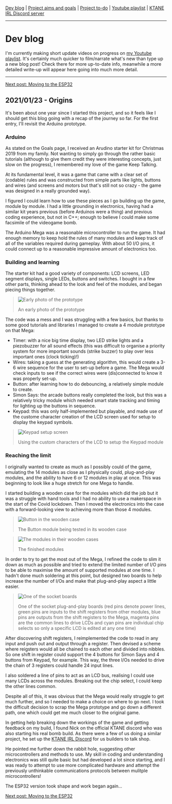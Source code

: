 [Dev blog](devblog.md) | [Project aims and goals](goals.md) | [Project to-do](todo.md) | [Youtube playlist](https://www.youtube.com/watch?v=8m7peVlW2mE&list=PLJqFvAhkcSkkks42zClG5WlvO1khFZCKK) | [KTANE IRL Discord server](https://discord.com/channels/711013430575890432)

---

# Dev blog
I'm currently making short update videos on progress on [my Youtube playlist](https://www.youtube.com/watch?v=8m7peVlW2mE&list=PLJqFvAhkcSkkks42zClG5WlvO1khFZCKK). It's certainly much quicker to film/narrate what's new than type up a new blog post! Check there for more up-to-date info, meanwhile a more detailed write-up will appear here going into much more detail.

---

[Next post: Moving to the ESP32](devblog_1.md)

## 2021/01/23 - Origins
It's been about one year since I started this project, and so it feels like I should get this blog going with a recap of the journey so far. For the first entry, I'll revisit the Arduino prototype.

### Arduino
As stated on the Goals page, I received an Arudino starter kit for Christmas 2019 from my family. Not wanting to simply go through the rather basic tutorials (although to give them credit they were interesting concepts, just slow on the progress), I remembered my love of the game Keep Talking.

At its fundamental level, it was a game that came with a clear set of (codable) rules and was constructed from simple parts like lights, buttons and wires (and screens and motors but that's still not so crazy - the game was designed in a really grounded way).

I figured I could learn how to use these pieces as I go building up the game, module by module. I had a little grounding in electronics, having had a similar kit years previous (before Arduinos were a thing) and previous coding experience, but not in C++; enough to believe I could make some facsimile of the videogame bomb.

The Arduino Mega was a reasonable microcontroller to run the game. It had enough memory to keep hold the rules of many modules and keep track of all of the variables required during gameplay. With about 50 I/O pins, it could connect up to a reasonable impressive amount of electronics too.

### Building and learning
The starter kit had a good variety of components: LCD screens, LED segment displays, single LEDs, buttons and switches. I bought in a few other parts, thinking ahead to the look and feel of the modules, and began piecing things together.

> ![Early photo of the prototype](https://i.imgur.com/an2r3ZR.jpg)
>  
> An early photo of the prototype

The code was a mess and I was struggling with a few basics, but thanks to some good tutorials and libraries I managed to create a 4 module prototype on that Mega:
* Timer: with a nice big time display, two LED strike lights and a piezobuzzer for all sound effects (this was difficult to organise a priority system for more important sounds (strike buzzer) to play over less important ones (clock ticking)!)
* Wires: taking a guess at the generating algorithm, this would create a 3-6 wire sequence for the user to set-up before a game. The Mega would check inputs to see if the correct wires were (dis)connected to know it was properly set-up.
* Button: after learning how to do debouncing, a relatively simple module to create.
* Simon Says: the arcade buttons really completed the look, but this was a relatively tricky module which needed smart state tracking and timing for lighting up the buttons in sequence.
* Keypad: this was only half-implemented but playable, and made use of the custome character creation of the LCD screen used for setup to display the keypad symbols.

> ![Keypad setup screen](https://i.imgur.com/2fTtbNI.jpg)
>  
> Using the custom characters of the LCD to setup the Keypad module

### Reaching the limit
I originally wanted to create as much as I possibly could of the game, emulating the 14 modules as close as I physically could, plug-and-play modules, and the ability to have 6 or 12 modules in play at once. This was beginning to look like a huge stretch for one Mega to handle.

I started building a wooden case for the modules which did the job but it was a struggle with hand tools and I had no ability to use a makerspace in the start of the Covid lockdown. Then I moved the electronics into the case with a forward-looking view to achieving more than those 4 modules.

> ![Button in the wooden case](https://i.imgur.com/IVS5SpJ.jpg)
>  
> The Button module being tested in its wooden case

> ![The modules in their wooden cases](https://i.imgur.com/VMsLNAq.jpg)
>  
> The finished modules

In order to try to get the most out of the Mega, I refined the code to slim it down as much as possible and tried to extend the limited number of I/O pins to be able to maximise the amount of supported modules at one time. I hadn't done much soldering at this point, but designed two boards to help increase the number of I/Os and make that plug-and-play aspect a little easier.

> ![One of the socket boards](https://i.imgur.com/orsPxDr.png)
>  
> One of the socket plug-and-play boards (red pins denote power lines, green pins are inputs to the shift registers from other modules, blue pins are outputs from the shift registers to the Mega, magenta pins are the common lines to drive LCDs and cyan pins are individual chip selects so only a specific LCD is edited at any one time)

After discovering shift registers, I reimplemented the code to read in any input and push out and output through a register. Then devised a scheme where reigsters would all be chained to each other and divided into nibbles. So one shift in register could support the 4 buttons for Simon Says and 4 buttons from Keypad, for example. This way, the three I/Os needed to drive the chain of 3 registers could handle 24 input lines.

I also soldered a line of pins to act as an LCD bus, realising I could use many LCDs across the modules. Breaking out the chip select, I could keep the other lines common.

Despite all of this, it was obvious that the Mega would really struggle to get much further, and so I needed to make a choice on where to go next. I took the difficult decision to scrap the Mega prototype and go down a different path, one which could get me much closer to the original game.

In getting help breaking down the workings of the game and getting feedback on my build, I found Nick on the official KTANE discord who was also starting his real bomb build. As there were a few of us doing a similar project, he set up the [KTANE IRL Discord](https://discord.com/channels/711013430575890432) for us builders to talk shop.

He pointed me further down the rabbit hole, suggesting other microcontrollers and methods to use. My skill in coding and understanding electronics was still quite basic but had developed a lot since starting, and I was ready to attempt to use more complicated hardware and attempt the previously unthinkable communications protocols between mulitple microcontrollers!

The ESP32 version took shape and work began again...

[Next post: Moving to the ESP32](devblog_1.md)
